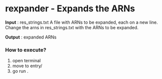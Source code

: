 # rexpander - Expands the ARNs

__Input__ : res_strings.txt
A file with ARNs to be expanded, each on a new line. Change the arns in res_strings.txt with the ARNs to be expanded.

__Output__ : expanded ARNs 

### How to execute?
1. open terminal
2. move to entry/
3. go run .